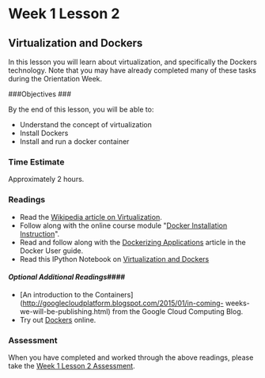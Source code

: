 # Week 1 Lesson 2 #
## Virtualization and Dockers ##

In this lesson you will learn about virtualization, and specifically the
Dockers technology.  Note that you may have already completed many of
these tasks during the Orientation Week.

###Objectives ###

By the end of this lesson, you will be able to:

- Understand the concept of virtualization
- Install Dockers
- Install and run a docker container

### Time Estimate ###

Approximately 2 hours.

### Readings ####
- Read the [Wikipedia article on Virtualization](https://en.wikipedia.org/wiki/Virtualization).
- Follow along with the online course  module "[Docker Installation
Instruction](notebooks/docker_running_ipynb.md)".
- Read and follow along with the [Dockerizing
Applications](https://docs.docker.com/userguide/dockerizing/) article in
the Docker User guide.
- Read this IPython Notebook on [Virtualization and
Dockers](notebooks/virtualization.ipynb)
  
#### *Optional Additional Readings*####

- [An introduction to the
Containers](http://googlecloudplatform.blogspot.com/2015/01/in-coming-
weeks-we-will-be-publishing.html) from the Google Cloud Computing Blog.
- Try out [Dockers](https://hub-beta-stage.docker.com/enterprise/trial/)
online.

### Assessment ###

When you have completed and worked through the above readings, please
take the [Week 1 Lesson 2
Assessment](https://learn.illinois.edu/mod/quiz/view.php?id=1095473).




